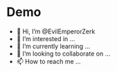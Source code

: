 # Demo
- 👋 Hi, I’m @EvilEmperorZerk
- 👀 I’m interested in ...
- 🌱 I’m currently learning ...
- 💞️ I’m looking to collaborate on ...
- 📫 How to reach me ...

<!---
EvilEmperorZerk/EvilEmperorZerk is a ✨ special ✨ repository because its `README.md` (this file) appears on your GitHub profile.
You can click the Preview link to take a look at your changes.
--->
